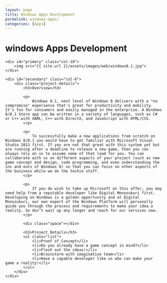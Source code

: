 ```yaml
---
layout: page
title: Windows Apps Development
permalink: windows-apps/
categories: [Apps]
---
```


<div class="page-header">
	<h1 class="page-title">windows Apps Development</h1>
</div>

<div id="main" class="row">
		
	<div id="primary" class="col-10">	
		<img src="{{ site.url }}/assets/images/web/windows8.1.jpg">
	</div>
			      		
	<div id="secondary" class="col-6">  			
		<div class="project-details">
			<h3>Overview</h3>

			<p>
				Windows 8.1, next level of Windows 8 delivers with a "no compromise" experience that's great for productivity and mobility. It's fun for consumers and easily managed in the enterprise. A Windows 8/8.1 Store app can be written in a variety of languages, such as C# or C++ with XAML, C++ with DirectX, and JavaScript with HTML/CSS.
			</p>
			      				
			<p>
				To successfully make a new applications from scratch on Windows 8/8.1 you would have to get familiar with Microsoft Visual Studio 2013 first. If you are not that great with this system yet but are running after a deadline to release a new game, then you can always rely on us to assume some of that load for you. You can collaborate with us on different aspects of your project (such as new game concept and design, code programming, and even understanding the ins and outs of Windows 8) so that you can focus on other aspects of the business while we do the techie stuff.
			</p>

			<p>
				If you do wish to take up Microsoft on this offer, you may need help from a reputable developer like Digital Monozukuri first. Developing on Windows is a golden opportunity and at Digital Monozukuri, our own expert of the Windows Platform will personally guide you through the process and requirements to make your idea a reality. So don’t wait up any longer and reach for our services now.
			</p>	
				      			
			<div class="space"></div>
				      			
  			<h3>Project Details</h3>
  			<ul class="list">
  				<li>Proof of Concept</li> 
				<li>Do you already have a game concept in mind?</li> 
				<li>Flesh out the ideas!</li> 
				<li>Brainstorm with imaginative team</li> 
				<li>Have a capable developer like us who can make your game a reality!</li> 
  			</ul>		      			
		</div>	      			
	</div>
</div>